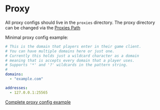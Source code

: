 # Proxy

All proxy configs should live in the `proxies` directory.
The proxy directory can be changed via the [Proxies Path](cli-and-env-vars#proxies-path)

Minimal proxy config example:
```yml [my-server.yml]
# This is the domain that players enter in their game client.
# You can have multiple domains here or just one.
# Currently this holds just a wildcard character as a domain
# meaning that is accepts every domain that a player uses.
# Supports '*' and '?' wildcards in the pattern string.
#
domains:
  - "example.com"

addresses:
  - 127.0.0.1:25565
```

[Complete proxy config example](https://github.com/haveachin/infrared/blob/revise/configs/proxy.yml)